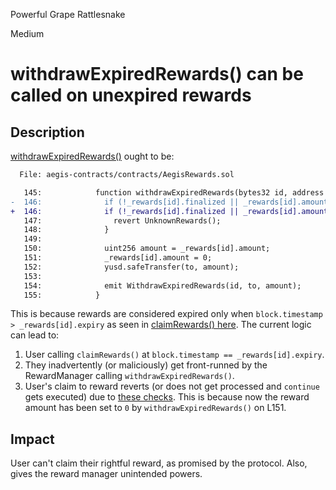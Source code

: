 Powerful Grape Rattlesnake

Medium

# withdrawExpiredRewards() can be called on unexpired rewards

## Description
[withdrawExpiredRewards()](https://github.com/sherlock-audit/2025-04-aegis-op-grant/blob/main/aegis-contracts/contracts/AegisRewards.sol#L146) ought to be:
```diff
  File: aegis-contracts/contracts/AegisRewards.sol

   145:            function withdrawExpiredRewards(bytes32 id, address to) external onlyRole(REWARDS_MANAGER_ROLE) {
-  146:              if (!_rewards[id].finalized || _rewards[id].amount == 0 || _rewards[id].expiry == 0 || _rewards[id].expiry > block.timestamp) {
+  146:              if (!_rewards[id].finalized || _rewards[id].amount == 0 || _rewards[id].expiry == 0 || _rewards[id].expiry >= block.timestamp) {
   147:                revert UnknownRewards();
   148:              }
   149:          
   150:              uint256 amount = _rewards[id].amount;
   151:              _rewards[id].amount = 0;
   152:              yusd.safeTransfer(to, amount);
   153:          
   154:              emit WithdrawExpiredRewards(id, to, amount);
   155:            }
```

This is because rewards are considered expired only when `block.timestamp > _rewards[id].expiry` as seen in [claimRewards() here](https://github.com/sherlock-audit/2025-04-aegis-op-grant/blob/main/aegis-contracts/contracts/AegisRewards.sol#L102). The current logic can lead to:
1. User calling `claimRewards()` at `block.timestamp == _rewards[id].expiry`. 
2. They inadvertently (or maliciously) get front-runned by the RewardManager calling `withdrawExpiredRewards()`.
3. User's claim to reward reverts (or does not get processed and `continue` gets executed) due to [these checks](https://github.com/sherlock-audit/2025-04-aegis-op-grant/blob/main/aegis-contracts/contracts/AegisRewards.sol#L101-L117). This is because now the reward amount has been set to `0` by `withdrawExpiredRewards()` on L151.

## Impact
User can't claim their rightful reward, as promised by the protocol. Also, gives the reward manager unintended powers.